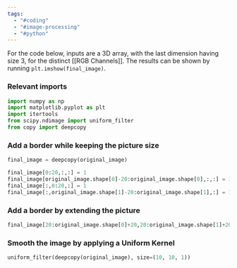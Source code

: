 ```yaml
---
tags:
  - "#coding"
  - "#image-processing"
  - "#python"
---
```

For the code below, inputs are a 3D array, with the last dimension having size 3, for the distinct [[RGB Channels]]. The results can be shown by running `plt.imshow(final_image)`.

### Relevant imports
```python
import numpy as np
import matplotlib.pyplot as plt
import itertools
from scipy.ndimage import uniform_filter
from copy import deepcopy
```

### Add a border while keeping the picture size

```python
final_image = deepcopy(original_image)

final_image[0:20,:,:] = 1
final_image[original_image.shape[0]-20:original_image.shape[0],:,:] = 1
final_image[:,0:20,:] = 1
final_image[:,original_image.shape[1]-20:original_image.shape[1],:] = 1
```

### Add a border by extending the picture

```python
final_image[20:original_image.shape[0]+20,20:original_image.shape[1]+20,:] = np.divide(original_image,256)
```

### Smooth the image by applying a Uniform Kernel

```python
uniform_filter(deepcopy(original_image), size=(10, 10, 1))
```